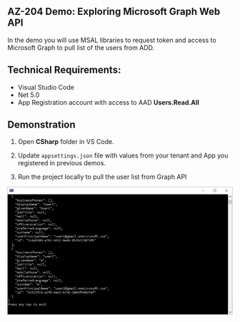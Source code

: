 ## AZ-204 Demo: Exploring Microsoft Graph Web API

In the demo you will use MSAL libraries to request token and access to Microsoft Graph to pull list of the users from ADD.

## Technical Requirements:

- Visual Studio Code
- Net 5.0
- App Registration account with access to AAD **Users.Read.All**

## Demonstration

1. Open **CSharp** folder in VS Code.

1. Update `appsettings.json` file with values from your tenant and App you registered in previous demos.

1. Run the project locally to pull the user list from Graph API

![TokenMSAL](CSharp/screen.png)

